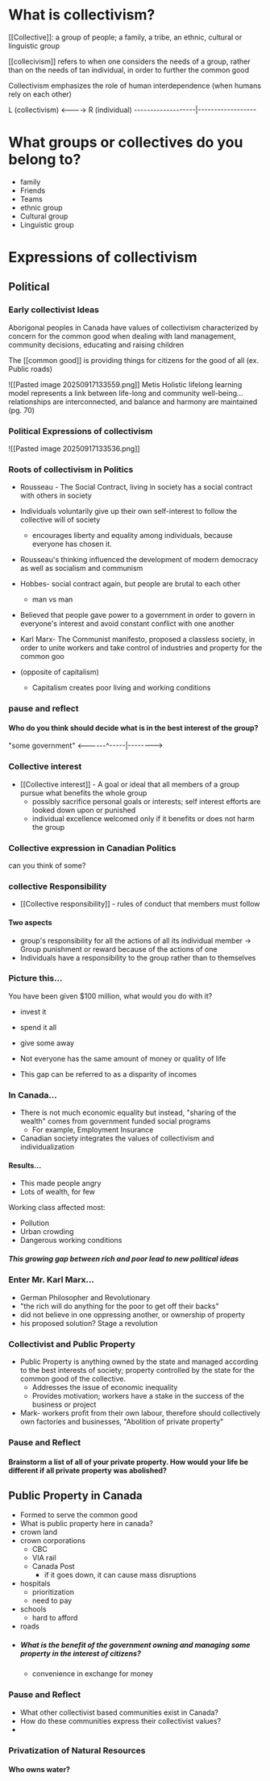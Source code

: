 # What is collectivism?

[[Collective]]: a group of people; a family, a tribe, an ethnic, cultural or linguistic group

[[collecivism]] refers to when one considers the needs of a group, rather than on the needs of tan individual, in order to further the common good

Collectivism emphasizes the role of human interdependence (when humans rely on each other)

L (collectivism) <----> R (individual)
-------------------|------------------

# What groups or collectives do you belong to?

* family 
* Friends
* Teams
* ethnic group
* Cultural group
* Linguistic group

# Expressions of collectivism 

## Political
### Early collectivist Ideas
Aborigonal peoples in Canada have values of collectivism characterized by concern for the common good when dealing with land management, community decisions, educating and raising children

The [[common good]] is providing things for citizens for the good of all (ex. Public roads)


![[Pasted image 20250917133559.png]]
Metis Holistic lifelong learning model represents a link between life-long and community well-being...
relationships are interconnected, and balance and harmony are maintained (pg. 70)

### Political Expressions of collectivism  
![[Pasted image 20250917133536.png]]


### Roots of collectivism in Politics
* Rousseau - The Social Contract, living in society has a social contract with others in society
* Individuals voluntarily give up their own self-interest to follow the collective will of society
	* encourages liberty and equality among individuals, because everyone has chosen it.
* Rousseau's thinking influenced the development of modern democracy as well as socialism and communism

* Hobbes- social contract again, but people are brutal to each other
	* man vs man
* Believed that people gave power to a government in order to govern in everyone's interest and avoid constant conflict with one another

* Karl Marx- The Communist manifesto, proposed a classless society, in order to unite workers and take control of industries and property for the common goo
* (opposite of capitalism)
	* Capitalism creates poor living and working conditions

### pause and reflect
#### Who do you think should decide what is in the best interest of the group?
"some government"
<------^-----|-------->


### Collective interest

* [[Collective interest]] - A goal or ideal that all members of a group pursue what benefits the whole group
	* possibly sacrifice personal goals or interests; self interest efforts are looked down upon or punished
	* individual excellence welcomed only if it benefits or does not harm the group

### Collective expression in Canadian Politics
can you think of some?

### collective Responsibility
* [[Collective responsibility]] - rules of conduct that members must follow 
#### Two aspects
* group's responsibility for all the actions of all its individual member -> Group punishment or reward because of the actions of one
* Individuals have a responsibility to the group rather than to themselves

### Picture this...
You have been given $100 million, what would you do with it?
* invest it
* spend it all
* give some away

* Not everyone has the same amount of money or quality of life
* This gap can be referred to as a disparity of incomes

### In Canada...
* There is not much economic equality but instead, "sharing of the wealth" comes from government funded social programs
	* For example, Employment Insurance
* Canadian society integrates the values of collectivism and individualization
#### Results... 
* This made people angry
* Lots of wealth, for few

Working class affected most:
* Pollution
* Urban crowding
* Dangerous working conditions
##### This growing gap between rich and poor lead to new political ideas

### Enter Mr. Karl Marx...
* German Philosopher and Revolutionary 
* "the rich will do anything for the poor to get off their backs" 
* did not believe in one oppressing another, or ownership of property
* his proposed solution? Stage a revolution

### Collectivist and Public Property 
* Public Property is anything owned by the state and managed according to the best interests of society; property controlled by the state for the common good of the collective.
	* Addresses the issue of economic inequality
	* Provides motivation; workers have a stake in the success of the business or project
* Mark- workers profit from their own labour, therefore should collectively own factories and businesses, "Abolition of private property"

### Pause and Reflect
#### Brainstorm a list of all of your private property. How would your life be different if all private property was abolished?

## Public Property in Canada
* Formed to serve the common good 
* What is public property here in canada?
* crown land
* crown corporations
	* CBC
	* VIA rail
	* Canada Post
		* if it goes down, it can cause mass disruptions
* hospitals
	* prioritization
	* need to pay
* schools
	* hard to afford
* roads
* ##### What is the benefit of the government owning and managing some property in the interest of citizens?
	* convenience in exchange for money

### Pause and Reflect
* What other collectivist based communities exist in Canada?
* How do these communities express their collectivist values?
* 

### Privatization of Natural Resources
#### Who owns water?
















